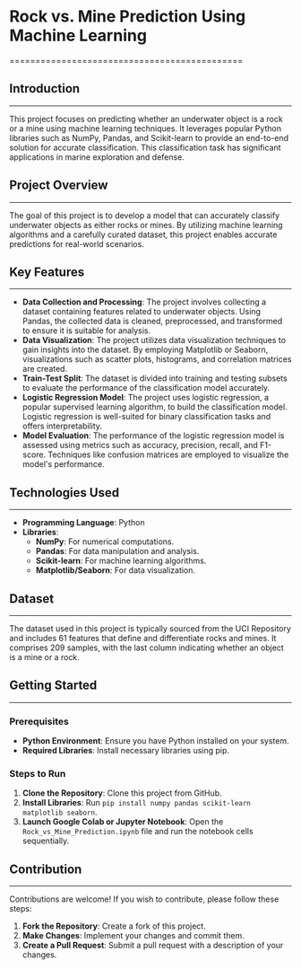 
# Rock vs. Mine Prediction Using Machine Learning
=============================================

## Introduction
------------

This project focuses on predicting whether an underwater object is a rock or a mine using machine learning techniques. It leverages popular Python libraries such as NumPy, Pandas, and Scikit-learn to provide an end-to-end solution for accurate classification. This classification task has significant applications in marine exploration and defense.

## Project Overview
-----------------

The goal of this project is to develop a model that can accurately classify underwater objects as either rocks or mines. By utilizing machine learning algorithms and a carefully curated dataset, this project enables accurate predictions for real-world scenarios.

## Key Features
--------------

- **Data Collection and Processing**: The project involves collecting a dataset containing features related to underwater objects. Using Pandas, the collected data is cleaned, preprocessed, and transformed to ensure it is suitable for analysis.
- **Data Visualization**: The project utilizes data visualization techniques to gain insights into the dataset. By employing Matplotlib or Seaborn, visualizations such as scatter plots, histograms, and correlation matrices are created.
- **Train-Test Split**: The dataset is divided into training and testing subsets to evaluate the performance of the classification model accurately.
- **Logistic Regression Model**: The project uses logistic regression, a popular supervised learning algorithm, to build the classification model. Logistic regression is well-suited for binary classification tasks and offers interpretability.
- **Model Evaluation**: The performance of the logistic regression model is assessed using metrics such as accuracy, precision, recall, and F1-score. Techniques like confusion matrices are employed to visualize the model's performance.

## Technologies Used
--------------------

- **Programming Language**: Python
- **Libraries**:
  - **NumPy**: For numerical computations.
  - **Pandas**: For data manipulation and analysis.
  - **Scikit-learn**: For machine learning algorithms.
  - **Matplotlib/Seaborn**: For data visualization.

## Dataset
----------

The dataset used in this project is typically sourced from the UCI Repository and includes 61 features that define and differentiate rocks and mines. It comprises 209 samples, with the last column indicating whether an object is a mine or a rock.

## Getting Started
-----------------

### Prerequisites

- **Python Environment**: Ensure you have Python installed on your system.
- **Required Libraries**: Install necessary libraries using pip.

### Steps to Run

1. **Clone the Repository**: Clone this project from GitHub.
2. **Install Libraries**: Run `pip install numpy pandas scikit-learn matplotlib seaborn`.
3. **Launch Google Colab or Jupyter Notebook**: Open the `Rock_vs_Mine_Prediction.ipynb` file and run the notebook cells sequentially.

## Contribution
--------------

Contributions are welcome! If you wish to contribute, please follow these steps:

1. **Fork the Repository**: Create a fork of this project.
2. **Make Changes**: Implement your changes and commit them.
3. **Create a Pull Request**: Submit a pull request with a description of your changes.

